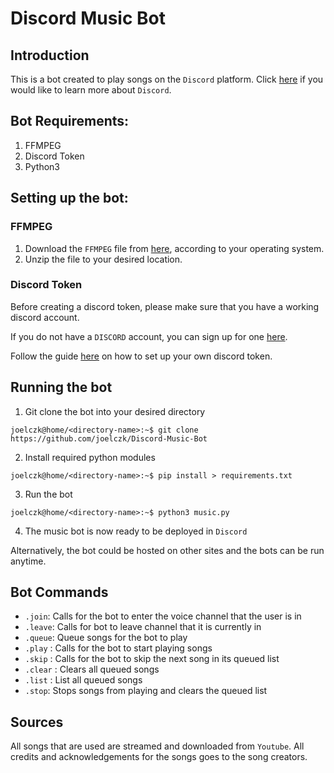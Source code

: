 # Discord Music Bot

## Introduction
This is a bot created to play songs on the `Discord` platform. Click [here](https://discord.com/) if you would like to learn more about `Discord`.

## Bot Requirements:
1. FFMPEG
2. Discord Token
3. Python3

## Setting up the bot:
### FFMPEG
1. Download the `FFMPEG` file from [here](https://ffmpeg.org/download.html#build-windows), according to your operating system.
2. Unzip the file to your desired location. 

### Discord Token
Before creating a discord token, please make sure that you have a working discord account. 

If you do not have a `DISCORD` account, you can sign up for one [here](https://discord.com/register).

Follow the guide [here](https://github.com/reactiflux/discord-irc/wiki/Creating-a-discord-bot-&-getting-a-token) on how to set up your own discord token.

## Running the bot
1. Git clone the bot into your desired directory
```console
joelczk@home/<directory-name>:~$ git clone https://github.com/joelczk/Discord-Music-Bot
```
2. Install required python modules
```console
joelczk@home/<directory-name>:~$ pip install > requirements.txt
```
3. Run the bot
```console
joelczk@home/<directory-name>:~$ python3 music.py
```

4. The music bot is now ready to be deployed in `Discord`

Alternatively, the bot could be hosted on other sites and the bots can be run anytime.

## Bot Commands
- `.join`: Calls for the bot to enter the voice channel that the user is in
- `.leave`: Calls for bot to leave channel that it is currently in
- `.queue`: Queue songs for the bot to play
- `.play` : Calls for the bot to start playing songs
- `.skip` : Calls for the bot to skip the next song in its queued list
- `.clear` : Clears all queued songs
- `.list` : List all queued songs
- `.stop`: Stops songs from playing and clears the queued list

## Sources
All songs that are used are streamed and downloaded from `Youtube`. All credits and acknowledgements for the songs goes to the song creators.
